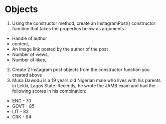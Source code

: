 # Objects

1. Using the constructor method, create an InstagramPost() constructor function that takes the properties below as arguments.

- Handle of author
- content,
- An image link posted by the author of the post
- Number of views,
- Number of likes,

2. Create 2 Instagram post objects from the constructor function you created above
3. Musa Dawodu is a 19 years old Nigerian male who lives with his parents in Lekki, Lagos State. Recently, he wrote the JAMB exam and had the following scores in his combination:

- ENG - 70
- GOVT - 85
- LIT - 82
- CRK - 94
